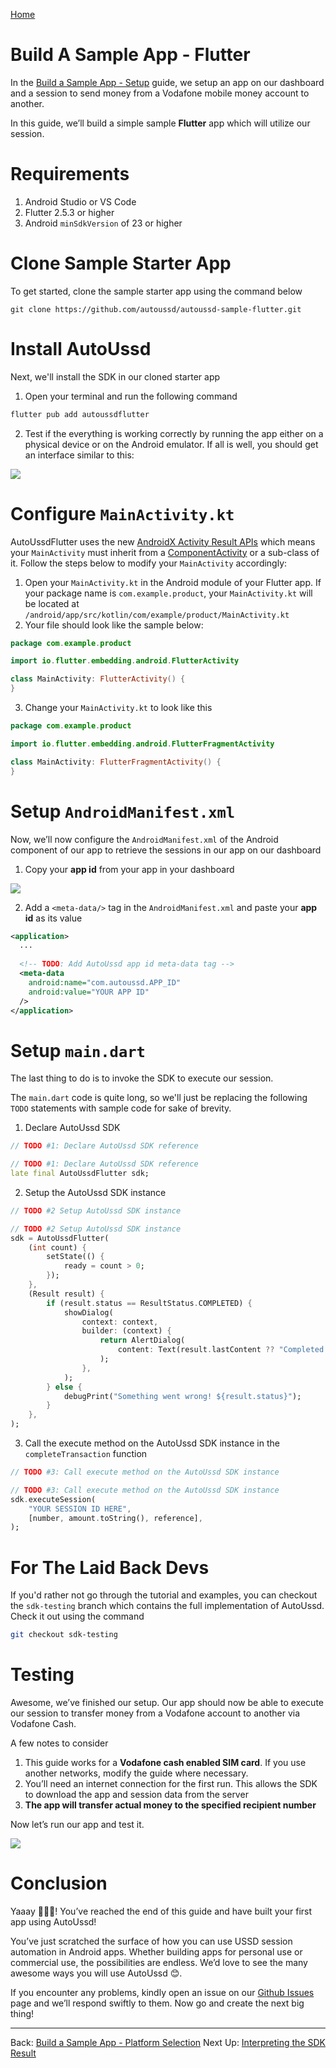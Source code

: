 [Home](./README.md)

# Build A Sample App - Flutter

In the [Build a Sample App - Setup](./05.Build-Sample-App-Setup) guide, we setup an app on our dashboard and a session to send money from a Vodafone mobile money account to another.

In this guide, we’ll build a simple sample **Flutter** app which will utilize our session.

# Requirements

1. Android Studio or VS Code
2. Flutter 2.5.3 or higher
3. Android `minSdkVersion` of 23 or higher

# Clone Sample Starter App

To get started, clone the sample starter app using the command below

```shell
git clone https://github.com/autoussd/autoussd-sample-flutter.git
```

# Install AutoUssd

Next, we'll install the SDK in our cloned starter app

1. Open your terminal and run the following command

```sh
flutter pub add autoussdflutter
```

2. Test if the everything is working correctly by running the app either on a physical device or on the Android emulator. If all is well, you should get an interface similar to this:

![](./assets/07F01.png)

# Configure `MainActivity.kt`

AutoUssdFlutter uses the new [AndroidX Activity Result APIs](https://developer.android.com/training/basics/intents/result#kotlin) which means your `MainActivity` must inherit from a [ComponentActivity](https://developer.android.com/reference/androidx/activity/ComponentActivity) or a sub-class of it. Follow the steps below to modify your `MainActivity` accordingly:

1. Open your `MainActivity.kt` in the Android module of your Flutter app. If your package name is `com.example.product`, your `MainActivity.kt` will be located at `/android/app/src/kotlin/com/example/product/MainActivity.kt`
2. Your file should look like the sample below:

```kotlin
package com.example.product

import io.flutter.embedding.android.FlutterActivity

class MainActivity: FlutterActivity() {
}
```

3. Change your `MainActivity.kt` to look like this

```kotlin
package com.example.product

import io.flutter.embedding.android.FlutterFragmentActivity

class MainActivity: FlutterFragmentActivity() {
}
```

# Setup `AndroidManifest.xml`

Now, we’ll now configure the `AndroidManifest.xml` of the Android component of our app to retrieve the sessions in our app on our dashboard

1. Copy your **app id** from your app in your dashboard

![](./assets/07F02.png)

2. Add a `<meta-data/>` tag in the `AndroidManifest.xml` and paste your **app id** as its value

```xml
<application>
  ...
    
  <!-- TODO: Add AutoUssd app id meta-data tag -->
  <meta-data 
    android:name="com.autoussd.APP_ID" 
    android:value="YOUR APP ID"
  />
</application>
```

# Setup `main.dart`

The last thing to do is to invoke the SDK to execute our session. 

The `main.dart` code is quite long, so we'll just be replacing the following `TODO` statements with sample code for sake of brevity.

1. Declare AutoUssd SDK

```dart
// TODO #1: Declare AutoUssd SDK reference
```

```dart
// TODO #1: Declare AutoUssd SDK reference
late final AutoUssdFlutter sdk;
```

2. Setup the AutoUssd SDK instance

```dart
// TODO #2 Setup AutoUssd SDK instance
```

```dart
// TODO #2 Setup AutoUssd SDK instance
sdk = AutoUssdFlutter(
    (int count) {
        setState(() {
        	ready = count > 0;
        });
    },
    (Result result) {
        if (result.status == ResultStatus.COMPLETED) {
            showDialog(
                context: context,
                builder: (context) {
                    return AlertDialog(
                        content: Text(result.lastContent ?? "Completed!"),
                    );
                },
            );
        } else {
        	debugPrint("Something went wrong! ${result.status}");
        }
    },
);
```

3. Call the execute method on the AutoUssd SDK instance in the `completeTransaction` function

```dart
// TODO #3: Call execute method on the AutoUssd SDK instance
```

```dart
// TODO #3: Call execute method on the AutoUssd SDK instance
sdk.executeSession(
    "YOUR SESSION ID HERE",
    [number, amount.toString(), reference],
);
```

# For The Laid Back Devs

If you'd rather not go through the tutorial and examples, you can checkout the `sdk-testing` branch which contains the full implementation of AutoUssd. Check it out using the command

```bash
git checkout sdk-testing
```

# Testing

Awesome, we’ve finished our setup. Our app should now be able to execute our session to transfer money from a Vodafone account to another via Vodafone Cash.

A few notes to consider

1. This guide works for a **Vodafone cash enabled SIM card**. If you use another networks, modify the guide where necessary.
2. You’ll need an internet connection for the first run. This allows the SDK to download the app and session data from the server
3. **The app will transfer actual money to the specified recipient number**

Now let’s run our app and test it.

![](./assets/07F04.png)

# Conclusion

Yaaay 🎉🎉🎉! You’ve reached the end of this guide and have built your first app using AutoUssd!

You’ve just scratched the surface of how you can use USSD session automation in Android apps. Whether building apps for personal use or commercial use, the possibilities are endless. We’d love to see the many awesome ways you will use AutoUssd 😊.

If you encounter any problems, kindly open an issue on our [Github Issues](https://github.com/autoussd/autoussd-aar/issues) page and we’ll respond swiftly to them. Now go and create the next big thing!



---

Back: [Build a Sample App - Platform Selection](./06.Build-Sample-App-Platforms.md)    Next Up: [Interpreting the SDK Result](08.Interpreting-SDK-Result.md)
